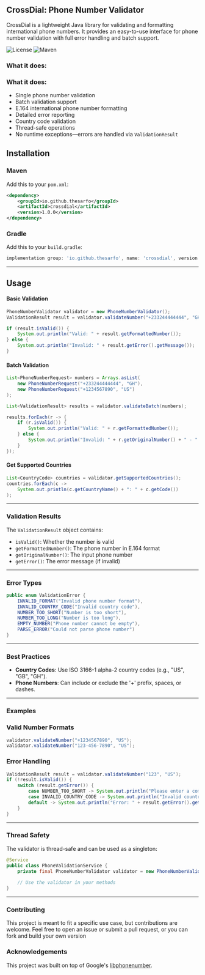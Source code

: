 ## CrossDial: Phone Number Validator

CrossDial is a lightweight Java library for validating and formatting international phone numbers. It provides an easy-to-use interface for phone number validation with full error handling and batch support.

![License](https://img.shields.io/badge/license-MIT-blue.svg)
![Maven](https://img.shields.io/maven-central/v/io.github.thesarfo/crossdial?label=Maven%20Central)

### What it does:

### What it does:

- Single phone number validation
- Batch validation support
- E.164 international phone number formatting
- Detailed error reporting
- Country code validation
- Thread-safe operations
- No runtime exceptions—errors are handled via `ValidationResult`

## Installation

### Maven

Add this to your `pom.xml`:

```xml
<dependency>
    <groupId>io.github.thesarfo</groupId>
    <artifactId>crossdial</artifactId>
    <version>1.0.0</version>
</dependency>
```

### Gradle

Add this to your `build.gradle`:

```gradle
implementation group: 'io.github.thesarfo', name: 'crossdial', version: '1.0.0'
```

---

## Usage

#### Basic Validation

```java
PhoneNumberValidator validator = new PhoneNumberValidator();
ValidationResult result = validator.validateNumber("+233244444444", "GH");

if (result.isValid()) {
    System.out.println("Valid: " + result.getFormattedNumber());
} else {
    System.out.println("Invalid: " + result.getError().getMessage());
}
```

#### Batch Validation

```java
List<PhoneNumberRequest> numbers = Arrays.asList(
    new PhoneNumberRequest("+233244444444", "GH"),
    new PhoneNumberRequest("+1234567890", "US")
);

List<ValidationResult> results = validator.validateBatch(numbers);

results.forEach(r -> {
    if (r.isValid()) {
        System.out.println("Valid: " + r.getFormattedNumber());
    } else {
        System.out.println("Invalid: " + r.getOriginalNumber() + " - " + r.getError().getMessage());
    }
});
```

#### Get Supported Countries

```java
List<CountryCode> countries = validator.getSupportedCountries();
countries.forEach(c -> 
    System.out.println(c.getCountryName() + ": " + c.getCode())
);
```

---

### Validation Results

The `ValidationResult` object contains:

- `isValid()`: Whether the number is valid
- `getFormattedNumber()`: The phone number in E.164 format
- `getOriginalNumber()`: The input phone number
- `getError()`: The error message (if invalid)

---

### Error Types

```java
public enum ValidationError {
    INVALID_FORMAT("Invalid phone number format"),
    INVALID_COUNTRY_CODE("Invalid country code"),
    NUMBER_TOO_SHORT("Number is too short"),
    NUMBER_TOO_LONG("Number is too long"),
    EMPTY_NUMBER("Phone number cannot be empty"),
    PARSE_ERROR("Could not parse phone number")
}
```

---

### Best Practices

- **Country Codes**: Use ISO 3166-1 alpha-2 country codes (e.g., "US", "GB", "GH").
- **Phone Numbers**: Can include or exclude the '+' prefix, spaces, or dashes.

---

### Examples

### Valid Number Formats

```java
validator.validateNumber("+1234567890", "US");
validator.validateNumber("123-456-7890", "US");
```

### Error Handling

```java
ValidationResult result = validator.validateNumber("123", "US");
if (!result.isValid()) {
    switch (result.getError()) {
        case NUMBER_TOO_SHORT -> System.out.println("Please enter a complete number");
        case INVALID_COUNTRY_CODE -> System.out.println("Invalid country code");
        default -> System.out.println("Error: " + result.getError().getMessage());
    }
}
```

---

### Thread Safety

The validator is thread-safe and can be used as a singleton:

```java
@Service
public class PhoneValidationService {
    private final PhoneNumberValidator validator = new PhoneNumberValidator();
    
    // Use the validator in your methods
}
```

---

### Contributing

This project is meant to fit a specific use case, but contributions are welcome. Feel free to open an issue or submit a pull request, or you can fork and build your own version

### Acknowledgements
This project was built on top of Google's [libphonenumber](https://github.com/google/libphonenumber).